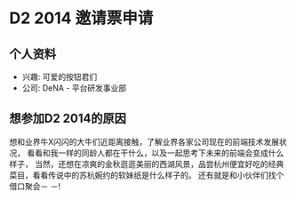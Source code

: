# D2 2014 邀请票申请

## 个人资料

- 兴趣: 可爱的按钮君们
- 公司: DeNA - 平台研发事业部

## 想参加D2 2014的原因

想和业界牛X闪闪的大牛们近距离接触，了解业界各家公司现在的前端技术发展状况，
看看和我一样的同龄人都在干什么，以及一起思考下未来的前端会变成什么样子，
当然，还想在凉爽的金秋逛逛美丽的西湖风景，品尝杭州便宜好吃的经典菜目，看看传说中的苏杭婉约的软妹纸是什么样子的。
还有就是和小伙伴们找个借口聚会－ －!

